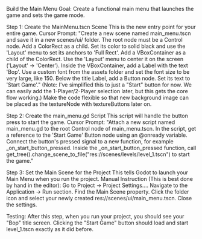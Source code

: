 Build the Main Menu
Goal: Create a functional main menu that launches the game and sets the game mode.

Step 1: Create the MainMenu.tscn Scene
    This is the new entry point for your entire game.
    Cursor Prompt:
    "Create a new scene named main_menu.tscn and save it in a new scenes/ui/ folder. The root node must be a Control node.
    Add a ColorRect as a child. Set its color to solid black and use the 'Layout' menu to set its anchors to 'Full Rect'.
    Add a VBoxContainer as a child of the ColorRect. Use the 'Layout' menu to center it on the screen ('Layout' -> 'Center').
    Inside the VBoxContainer, add a Label with the text 'Bop'. Use a custom font from the assets folder and set the font size to be very large, like 150.
    Below the title Label, add a Button node. Set its text to 'Start Game'."
    (Note: I've simplified this to just a "Start" button for now. We can easily add the 1-Player/2-Player selection later, but this gets the core flow working.)
    Make the code flexible so that new background image can be placed as the textureNode with textureButtons later on. 

Step 2: Create the main_menu.gd Script
    This script will handle the button press to start the game.
    Cursor Prompt:
    "Attach a new script named main_menu.gd to the root Control node of main_menu.tscn.
    In the script, get a reference to the 'Start Game' Button node using an @onready variable.
    Connect the button's pressed signal to a new function, for example _on_start_button_pressed.
    Inside the _on_start_button_pressed function, call get_tree().change_scene_to_file("res://scenes/levels/level_1.tscn") to start the game."

Step 3: Set the Main Scene for the Project
    This tells Godot to launch your Main Menu when you run the project.
    Manual Instruction (This is best done by hand in the editor):
    Go to Project -> Project Settings....
    Navigate to the Application -> Run section.
    Find the Main Scene property.
    Click the folder icon and select your newly created res://scenes/ui/main_menu.tscn.
    Close the settings.

Testing: After this step, when you run your project, you should see your "Bop" title screen. Clicking the "Start Game" button should load and start level_1.tscn exactly as it did before.